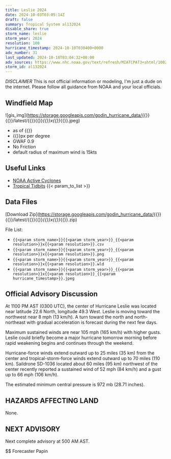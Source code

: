 ```yaml
---
title: Leslie 2024
date: 2024-10-03T03:05:14Z
draft: false
summary: Tropical System al132024
disable_share: true
storm_name: leslie
storm_year: 2024
resolution: 100
hurricane_timestamp: 2024-10-10T030400+0000
adv_number: 31
last_updated: 2024-10-10T03:04:32+00:00
adv_sources: https://www.nhc.noaa.gov/text/refresh/MIATCPAT3+shtml/100241.shtml;https://www.nhc.noaa.gov/refresh/graphics_at3+shtml/024309.shtml?cone
storm_id: al132024
---
```

*DISCLAIMER* This is not official information or modeling, I'm just a dude on the internet.  Please follow all guidance from NOAA and your local officials.

## Windfield Map
![gis_img](https://storage.googleapis.com/godin_hurricane_data/{{<param storm_name>}}{{<param storm_year>}}/latest/{{<param storm_name>}}{{<param storm_year>}}_{{<param resolution>}}x{{<param resolution>}}_{{<param hurricane_timestamp>}}.jpeg)

- as of {{<param last_updated>}}
- {{<param resolution>}}px per degree
- GWAF 0.9
- No Friction
- default radius of maximum wind is 15kts

## Useful Links
- [NOAA Active Cyclones](https://www.nhc.noaa.gov/)
- [Tropical Tidbits](https://www.tropicaltidbits.com/storminfo/)
{{< param_to_list >}}

## Data Files
[Download Zip](https://storage.googleapis.com/godin_hurricane_data/{{<param storm_name>}}{{<param storm_year>}}/latest/{{<param storm_name>}}{{<param storm_year>}}_{{<param resolution>}}x{{<param resolution>}}_{{<param hurricane_timestamp>}}.zip)

File List:
- `{{<param storm_name>}}{{<param storm_year>}}_{{<param resolution>}}x{{<param resolution>}}.csv`
- `{{<param storm_name>}}{{<param storm_year>}}_{{<param resolution>}}x{{<param resolution>}}.png`
- `{{<param storm_name>}}{{<param storm_year>}}_{{<param resolution>}}x{{<param resolution>}}.wld`
- `{{<param storm_name>}}{{<param storm_year>}}_{{<param resolution>}}x{{<param resolution>}}_{{<param hurricane_timestamp>}}.jpeg`


## Official Advisory Discussion
At 1100 PM AST (0300 UTC), the center of Hurricane Leslie was
located near latitude 22.6 North, longitude 49.3 West. Leslie is
moving toward the northwest near 8 mph (13 km/h). A turn toward the
north and north-northeast with gradual acceleration is forecast
during the next few days.
 
Maximum sustained winds are near 105 mph (165 km/h) with higher 
gusts. Leslie could briefly become a major hurricane tomorrow 
morning before rapid weakening begins and continues through the 
weekend.
 
Hurricane-force winds extend outward up to 25 miles (35 km) from the 
center and tropical-storm-force winds extend outward up to 70 miles 
(110 km). Saildrone SD-1036 located about 60 miles (95 km) northwest 
of the center recently reported a sustained wind of 52 mph (84 km/h) 
and a gust up to 66 mph (106 km/h).
 
The estimated minimum central pressure is 972 mb (28.71 inches).
 
 
HAZARDS AFFECTING LAND
----------------------
None.
 
 
NEXT ADVISORY
-------------
Next complete advisory at 500 AM AST.
 
$$
Forecaster Papin
